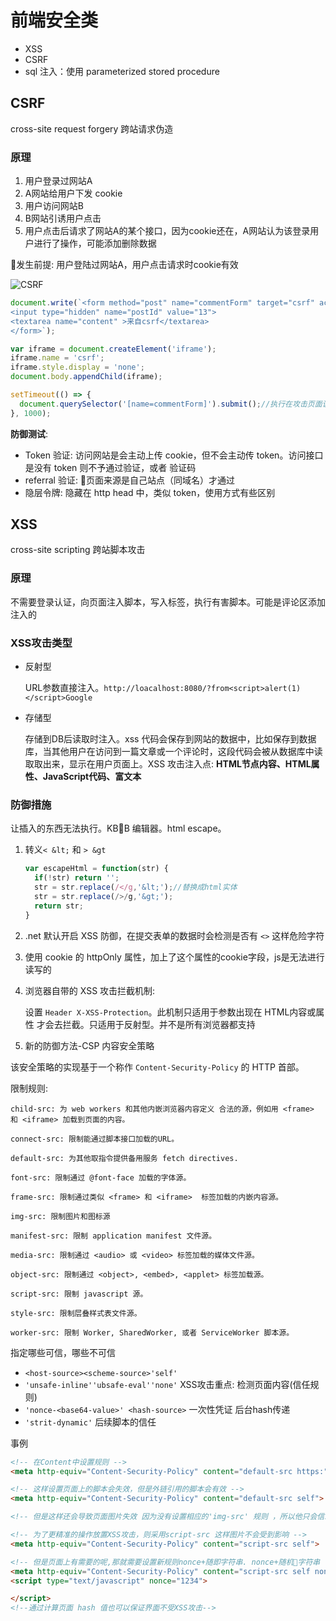 # 前端安全类

* XSS
* CSRF
* sql 注入：使用 parameterized stored procedure

## CSRF

cross-site request forgery 跨站请求伪造

### 原理

1. 用户登录过网站A
1. A网站给用户下发 cookie
1. 用户访问网站B
1. B网站引诱用户点击
1. 用户点击后请求了网站A的某个接口，因为cookie还在，A网站认为该登录用户进行了操作，可能添加删除数据

发生前提: 用户登陆过网站A，用户点击请求时cookie有效

![CSRF](http://om1o84p1p.bkt.clouddn.com/1503815405.png?imageMogr2/thumbnail/!70p)

```javascript
document.write(`<form method="post" name="commentForm" target="csrf" action="http://loacalhost">
<input type="hidden" name="postId" value="13">
<textarea name="content" >来自csrf</textarea>
</form>`);

var iframe = document.createElement('iframe');
iframe.name = 'csrf';
iframe.style.display = 'none';
document.body.appendChild(iframe);

setTimeout(() => {
  document.querySelector('[name=commentForm]').submit();//执行在攻击页面该脚本
}, 1000);
```

**防御测试**:

* Token 验证: 访问网站是会主动上传 cookie，但不会主动传 token。访问接口是没有 token 则不予通过验证，或者 验证码
* referral 验证: 页面来源是自己站点（同域名）才通过
* 隐层令牌: 隐藏在 http head 中，类似 token，使用方式有些区别

## XSS

cross-site scripting 跨站脚本攻击

### 原理

不需要登录认证，向页面注入脚本，写入标签，执行有害脚本。可能是评论区添加注入的

### XSS攻击类型

* 反射型

  URL参数直接注入。`http://loacalhost:8080/?from<script>alert(1)</script>Google`

* 存储型

  存储到DB后读取时注入。xss 代码会保存到网站的数据中，比如保存到数据库，当其他用户在访问到一篇文章或一个评论时，这段代码会被从数据库中读取取出来，显示在用户页面上。XSS 攻击注入点: **HTML节点内容、HTML属性、JavaScript代码、富文本**

### 防御措施

让插入的东西无法执行。KBB 编辑器。html escape。

1. 转义`< &lt;` 和 `> &gt`

    ```javascript
    var escapeHtml = function(str) {
      if(!str) return '';
      str = str.replace(/</g,'&lt;');//替换成html实体
      str = str.replace(/>/g,'&gt;');
      return str;
    }
    ```

1. .net 默认开启 XSS 防御，在提交表单的数据时会检测是否有 `<>` 这样危险字符

1. 使用 cookie 的 httpOnly 属性，加上了这个属性的cookie字段，js是无法进行读写的

1. 浏览器自带的 XSS 攻击拦截机制:

    设置 `Header X-XSS-Protection`。此机制只适用于参数出现在 HTML内容或属性 才会去拦截。只适用于反射型。并不是所有浏览器都支持

1. 新的防御方法-CSP 内容安全策略

  该安全策略的实现基于一个称作 `Content-Security-Policy` 的 HTTP 首部。

  限制规则:

  ```
  child-src: 为 web workers 和其他内嵌浏览器内容定义 合法的源，例如用 <frame> 和 <iframe> 加载到页面的内容。

  connect-src: 限制能通过脚本接口加载的URL。

  default-src: 为其他取指令提供备用服务 fetch directives.

  font-src: 限制通过 @font-face 加载的字体源。

  frame-src: 限制通过类似 <frame> 和 <iframe>  标签加载的内嵌内容源。

  img-src: 限制图片和图标源

  manifest-src: 限制 application manifest 文件源。

  media-src: 限制通过 <audio> 或 <video> 标签加载的媒体文件源。

  object-src: 限制通过 <object>, <embed>, <applet> 标签加载源。

  script-src: 限制 javascript 源。

  style-src: 限制层叠样式表文件源。

  worker-src: 限制 Worker, SharedWorker, 或者 ServiceWorker 脚本源。
  ```

指定哪些可信，哪些不可信

* `<host-source><scheme-source>'self'`
* `'unsafe-inline''ubsafe-eval''none'` XSS攻击重点: 检测页面内容(信任规则)
* `'nonce-<base64-value>' <hash-source>` 一次性凭证 后台hash传递
* `'strit-dynamic'` 后续脚本的信任

事例

```html
<!-- 在Content中设置规则 -->
<meta http-equiv="Content-Security-Policy" content="default-src https:">

<!-- 这样设置页面上的脚本会失效，但是外链引用的脚本会有效 -->
<meta http-equiv="Content-Security-Policy" content="default-src self">

<!-- 但是这样还会导致页面图片失效 因为没有设置相应的'img-src' 规则 ，所以他只会信赖本域下的图片 -->

<!-- 为了更精准的操作放置XSS攻击，则采用script-src 这样图片不会受到影响 -->
<meta http-equiv="Content-Security-Policy" content="script-src self">

<!-- 但是页面上有需要的呢,那就需要设置新规则nonce+随即字符串. nonce+随机🔀字符串 -->
<meta http-equiv="Content-Security-Policy" content="script-src self nonce-1234">
<script type="text/javascript" nonce="1234">

</script>
<!--通过计算页面 hash 值也可以保证界面不受XSS攻击-->
```
